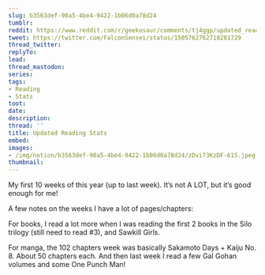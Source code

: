 ```yaml
---
slug: b3563def-90a5-4be4-9422-1b06d0a78d24
tumblr:
reddit: https://www.reddit.com/r/geekosaur/comments/tj4ggp/updated_reading_stats/
tweet: https://twitter.com/FalconSensei/status/1505762762718281729
thread_twitter:
replyTo:
lead:
thread_mastodon:
series:
tags:
- Reading
- Stats
toot:
date:
description:
thread: ''
title: Updated Reading Stats
embed:
images:
- /img/notion/b3563def-90a5-4be4-9422-1b06d0a78d24/zDvi73KzDF-615.jpeg
thumbnail:
---
```


My first 10 weeks of this year (up to last week). It’s not A LOT, but it’s good enough for me!

A few notes on the weeks I have a lot of pages/chapters:

For books, I read a lot more when I was reading the first 2 books in the Silo trilogy (still need to read #3), and Sawkill Girls.

For manga, the 102 chapters week was basically Sakamoto Days + Kaiju No. 8. About 50 chapters each. And then last week I read a few Gal Gohan volumes and some One Punch Man!